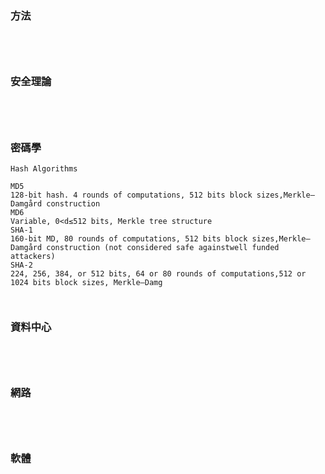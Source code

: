 ### 方法

```




```
### 安全理論

```




```
### 密碼學

```
Hash Algorithms

MD5
128-bit hash. 4 rounds of computations, 512 bits block sizes,Merkle–Damgård construction
MD6
Variable, 0<d≤512 bits, Merkle tree structure
SHA-1
160-bit MD, 80 rounds of computations, 512 bits block sizes,Merkle–Damgård construction (not considered safe againstwell funded attackers)
SHA-2
224, 256, 384, or 512 bits, 64 or 80 rounds of computations,512 or 1024 bits block sizes, Merkle–Damg



```
### 資料中心

```




```
### 網路
```




```
### 軟體
```




```

```




```
